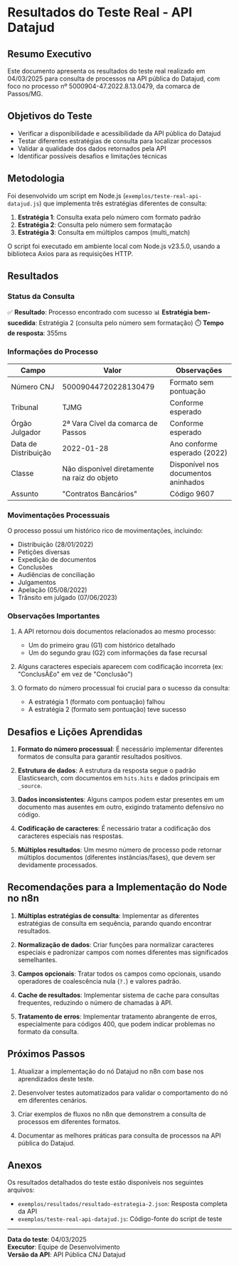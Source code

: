 # Resultados do Teste Real - API Datajud

## Resumo Executivo

Este documento apresenta os resultados do teste real realizado em 04/03/2025 para consulta de processos na API pública do Datajud, com foco no processo nº 5000904-47.2022.8.13.0479, da comarca de Passos/MG.

## Objetivos do Teste

- Verificar a disponibilidade e acessibilidade da API pública do Datajud
- Testar diferentes estratégias de consulta para localizar processos
- Validar a qualidade dos dados retornados pela API
- Identificar possíveis desafios e limitações técnicas

## Metodologia

Foi desenvolvido um script em Node.js (`exemplos/teste-real-api-datajud.js`) que implementa três estratégias diferentes de consulta:

1. **Estratégia 1**: Consulta exata pelo número com formato padrão
2. **Estratégia 2**: Consulta pelo número sem formatação 
3. **Estratégia 3**: Consulta em múltiplos campos (multi_match)

O script foi executado em ambiente local com Node.js v23.5.0, usando a biblioteca Axios para as requisições HTTP.

## Resultados

### Status da Consulta

✅ **Resultado**: Processo encontrado com sucesso
📊 **Estratégia bem-sucedida**: Estratégia 2 (consulta pelo número sem formatação)
⏱️ **Tempo de resposta**: 355ms

### Informações do Processo

| Campo | Valor | Observações |
|-------|-------|-------------|
| Número CNJ | 50009044720228130479 | Formato sem pontuação |
| Tribunal | TJMG | Conforme esperado |
| Órgão Julgador | 2ª Vara Cível da comarca de Passos | Conforme esperado |
| Data de Distribuição | 2022-01-28 | Ano conforme esperado (2022) |
| Classe | Não disponível diretamente na raiz do objeto | Disponível nos documentos aninhados |
| Assunto | "Contratos Bancários" | Código 9607 |

### Movimentações Processuais

O processo possui um histórico rico de movimentações, incluindo:
- Distribuição (28/01/2022)
- Petições diversas
- Expedição de documentos
- Conclusões
- Audiências de conciliação
- Julgamentos
- Apelação (05/08/2022)
- Trânsito em julgado (07/06/2023)

### Observações Importantes

1. A API retornou dois documentos relacionados ao mesmo processo:
   - Um do primeiro grau (G1) com histórico detalhado
   - Um do segundo grau (G2) com informações da fase recursal

2. Alguns caracteres especiais aparecem com codificação incorreta (ex: "ConclusÃ£o" em vez de "Conclusão")

3. O formato do número processual foi crucial para o sucesso da consulta:
   - A estratégia 1 (formato com pontuação) falhou
   - A estratégia 2 (formato sem pontuação) teve sucesso

## Desafios e Lições Aprendidas

1. **Formato do número processual**: É necessário implementar diferentes formatos de consulta para garantir resultados positivos.

2. **Estrutura de dados**: A estrutura da resposta segue o padrão Elasticsearch, com documentos em `hits.hits` e dados principais em `_source`.

3. **Dados inconsistentes**: Alguns campos podem estar presentes em um documento mas ausentes em outro, exigindo tratamento defensivo no código.

4. **Codificação de caracteres**: É necessário tratar a codificação dos caracteres especiais nas respostas.

5. **Múltiplos resultados**: Um mesmo número de processo pode retornar múltiplos documentos (diferentes instâncias/fases), que devem ser devidamente processados.

## Recomendações para a Implementação do Node no n8n

1. **Múltiplas estratégias de consulta**: Implementar as diferentes estratégias de consulta em sequência, parando quando encontrar resultados.

2. **Normalização de dados**: Criar funções para normalizar caracteres especiais e padronizar campos com nomes diferentes mas significados semelhantes.

3. **Campos opcionais**: Tratar todos os campos como opcionais, usando operadores de coalescência nula (`?.`) e valores padrão.

4. **Cache de resultados**: Implementar sistema de cache para consultas frequentes, reduzindo o número de chamadas à API.

5. **Tratamento de erros**: Implementar tratamento abrangente de erros, especialmente para códigos 400, que podem indicar problemas no formato da consulta.

## Próximos Passos

1. Atualizar a implementação do nó Datajud no n8n com base nos aprendizados deste teste.

2. Desenvolver testes automatizados para validar o comportamento do nó em diferentes cenários.

3. Criar exemplos de fluxos no n8n que demonstrem a consulta de processos em diferentes formatos.

4. Documentar as melhores práticas para consulta de processos na API pública do Datajud.

## Anexos

Os resultados detalhados do teste estão disponíveis nos seguintes arquivos:

- `exemplos/resultados/resultado-estrategia-2.json`: Resposta completa da API
- `exemplos/teste-real-api-datajud.js`: Código-fonte do script de teste

---

**Data do teste**: 04/03/2025  
**Executor**: Equipe de Desenvolvimento  
**Versão da API**: API Pública CNJ Datajud 